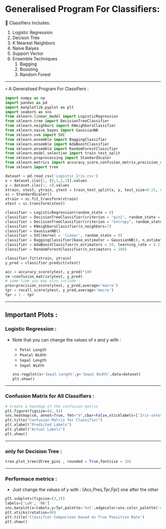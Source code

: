 # Generalised Program For Classifiers:

<aside>
🤖 Classifiers Includes:

1. Logistic Regression
2. Decison Tree
3. K Nearest Neighbors
4. Naive Baiyes
5. Support Vector 
6. Ensemble Techniques
    1. Bagging
    2. Boosting
    3. Random Forest
</aside>

---

<aside>
💀 A Generalised Program For Classifiers :

```python
import numpy as np
import pandas as pd
import matplotlib.pyplot as plt
import seaborn as sns
from sklearn.linear_model import LogisticRegression
from sklearn.tree import DecisionTreeClassifier
from sklearn.neighbors import KNeighborsClassifier
from sklearn.naive_bayes import GaussianNB
from sklearn.svm import SVC
from sklearn.ensemble import BaggingClassifier
from sklearn.ensemble import AdaBoostClassifier
from sklearn.ensemble import RandomForestClassifier
from sklearn.model_selection import train_test_split
from sklearn.preprocessing import StandardScaler
from sklearn.metrics import accuracy_score,confusion_matrix,precision_score,recall_score
from sklearn import tree
```

```python
dataset = pd.read_csv('Logistic_Iris.csv')
x = dataset.iloc[:, [0,1,2,3]].values
y = dataset.iloc[:, 4].values
xtrain, xtest, ytrain, ytest = train_test_split(x, y, test_size=0.25, random_state=0)
sc = StandardScaler()
xtrain = sc.fit_transform(xtrain)
xtest = sc.transform(xtest)
```

```python
classifier = LogisticRegression(random_state = 0)
classifier = DecisionTreeClassifier(criterion = "gini", random_state = 100,max_depth=3, min_samples_leaf=5)
classifier = DecisionTreeClassifier(criterion = "entropy", random_state = 100,max_depth=3, min_samples_leaf=5)
classifier = KNeighborsClassifier(n_neighbors=7)
classifier = GaussianNB()
classifier = SVC(kernel = 'linear', random_state = 0)
classifier = BaggingClassifier(base_estimator = GaussianNB(), n_estimators = 100, random_state= 0)
classifier = AdaBoostClassifier(n_estimators = 50, learning_rate = 0.2)
classifier = RandomForestClassifier(n_estimators = 100)

```

```python
classifier.fit(xtrain, ytrain)
y_pred = classifier.predict(xtest)
```

```python
acc = accuracy_score(ytest, y_pred)*100
cm =confusion_matrix(ytest, y_pred)
# some time you may also include :
pres=precision_score(ytest, y_pred,average='macro')
tpr = recall_score(ytest, y_pred,average='macro')
fpr = 1 - tpr
```

</aside>

---
## Important Plots :

<aside>
    
### Logistic Regression :

- Note that you can change the values of x and y with :
    - `Petal Length`
    - `Peatal Width`
    - `Sepal Length`
    - `Sepal Width`
    
    ```python
    sns.regplot(x='Sepal Length',y='Sepal Width',data=dataset)
    plt.show()
    ```
    
</aside>

---

<aside>
    
### Confusion Matrix for All Classifiers :

```python
# Create a heatmap of the confusion matrix
plt.figure(figsize=(8, 6))
sns.heatmap(cm, annot=True, fmt="d",cbar=False,xticklabels=['Iris-setosa', 'Iris-versicolor', 'Iris-virginica'],yticklabels=['Iris-setosa', 'Iris-versicolor', 'Iris-virginica'])
plt.title("Confusion Matrix for Classifier")
plt.xlabel("Predicted Labels")
plt.ylabel("Actual Labels")
plt.show()
```

</aside>

---

<aside>

### only for Decision Tree :

```python
tree.plot_tree(dtree_gini , rounded = True,fontsize = 10)
```

</aside>

---

<aside>

### Performace metrics :

- Just change the values of y with : [Acc,Pres,Tpr,Fpr] one after the other

```python
plt.subplots(figsize=(3,3))
labels=['LoR', 'NB']
sns.barplot(x=labels,y=Tpr,palette='hot',edgecolor=sns.color_palette('dark',7))
plt.xticks(rotation=90)
plt.title('Classifier Comparison based on True Possitive Rate')
plt.show()
```

</aside>
